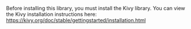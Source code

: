 Before installing this library, you must install the Kivy library. You can view the Kivy installation instructions here: https://kivy.org/doc/stable/gettingstarted/installation.html
